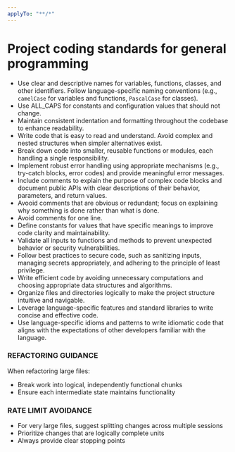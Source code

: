 ```yaml
---
applyTo: "**/*"
---
```


# Project coding standards for general programming

- Use clear and descriptive names for variables, functions, classes, and other identifiers. Follow language-specific naming conventions (e.g., `camelCase` for variables and functions, `PascalCase` for classes).
- Use ALL_CAPS for constants and configuration values that should not change.
- Maintain consistent indentation and formatting throughout the codebase to enhance readability.
- Write code that is easy to read and understand. Avoid complex and nested structures when simpler alternatives exist.
- Break down code into smaller, reusable functions or modules, each handling a single responsibility.
- Implement robust error handling using appropriate mechanisms (e.g., try-catch blocks, error codes) and provide meaningful error messages.
- Include comments to explain the purpose of complex code blocks and document public APIs with clear descriptions of their behavior, parameters, and return values.
- Avooid comments that are obvious or redundant; focus on explaining why something is done rather than what is done.
- Avoid comments for one line.
- Define constants for values that have specific meanings to improve code clarity and maintainability.
- Validate all inputs to functions and methods to prevent unexpected behavior or security vulnerabilities.
- Follow best practices to secure code, such as sanitizing inputs, managing secrets appropriately, and adhering to the principle of least privilege.
- Write efficient code by avoiding unnecessary computations and choosing appropriate data structures and algorithms.
- Organize files and directories logically to make the project structure intuitive and navigable.
- Leverage language-specific features and standard libraries to write concise and effective code.
- Use language-specific idioms and patterns to write idiomatic code that aligns with the expectations of other developers familiar with the language.

### REFACTORING GUIDANCE
When refactoring large files:
- Break work into logical, independently functional chunks
- Ensure each intermediate state maintains functionality

### RATE LIMIT AVOIDANCE
- For very large files, suggest splitting changes across multiple sessions
- Prioritize changes that are logically complete units
- Always provide clear stopping points
